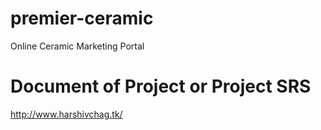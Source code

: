 # premier-ceramic
Online Ceramic Marketing Portal

# Document of Project or Project SRS
http://www.harshivchag.tk/
